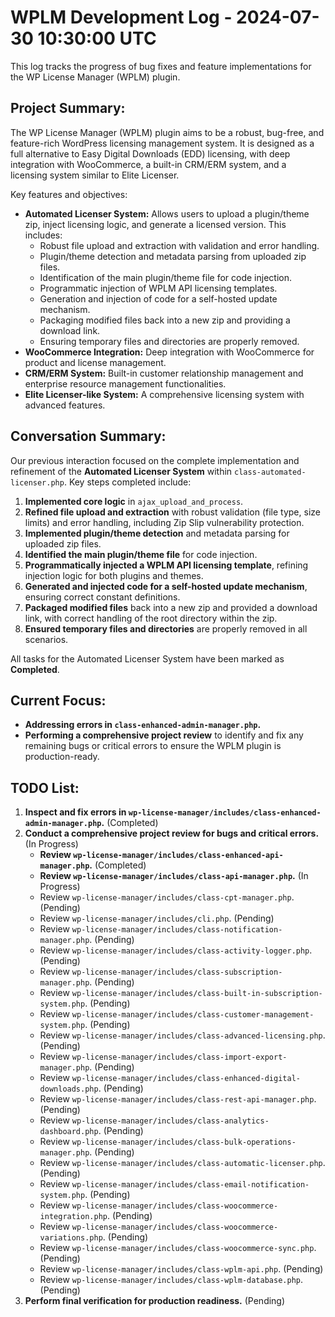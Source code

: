 # WPLM Development Log - 2024-07-30 10:30:00 UTC

This log tracks the progress of bug fixes and feature implementations for the WP License Manager (WPLM) plugin.

## Project Summary:

The WP License Manager (WPLM) plugin aims to be a robust, bug-free, and feature-rich WordPress licensing management system. It is designed as a full alternative to Easy Digital Downloads (EDD) licensing, with deep integration with WooCommerce, a built-in CRM/ERM system, and a licensing system similar to Elite Licenser.

Key features and objectives:
-   **Automated Licenser System:** Allows users to upload a plugin/theme zip, inject licensing logic, and generate a licensed version. This includes: 
    -   Robust file upload and extraction with validation and error handling.
    -   Plugin/theme detection and metadata parsing from uploaded zip files.
    -   Identification of the main plugin/theme file for code injection.
    -   Programmatic injection of WPLM API licensing templates.
    -   Generation and injection of code for a self-hosted update mechanism.
    -   Packaging modified files back into a new zip and providing a download link.
    -   Ensuring temporary files and directories are properly removed.
-   **WooCommerce Integration:** Deep integration with WooCommerce for product and license management.
-   **CRM/ERM System:** Built-in customer relationship management and enterprise resource management functionalities.
-   **Elite Licenser-like System:** A comprehensive licensing system with advanced features.

## Conversation Summary:

Our previous interaction focused on the complete implementation and refinement of the **Automated Licenser System** within `class-automated-licenser.php`. Key steps completed include:

1.  **Implemented core logic** in `ajax_upload_and_process`.
2.  **Refined file upload and extraction** with robust validation (file type, size limits) and error handling, including Zip Slip vulnerability protection.
3.  **Implemented plugin/theme detection** and metadata parsing for uploaded zip files.
4.  **Identified the main plugin/theme file** for code injection.
5.  **Programmatically injected a WPLM API licensing template**, refining injection logic for both plugins and themes.
6.  **Generated and injected code for a self-hosted update mechanism**, ensuring correct constant definitions.
7.  **Packaged modified files** back into a new zip and provided a download link, with correct handling of the root directory within the zip.
8.  **Ensured temporary files and directories** are properly removed in all scenarios.

All tasks for the Automated Licenser System have been marked as **Completed**.

## Current Focus:

-   **Addressing errors in `class-enhanced-admin-manager.php`.**
-   **Performing a comprehensive project review** to identify and fix any remaining bugs or critical errors to ensure the WPLM plugin is production-ready.

## TODO List:

1.  **Inspect and fix errors in `wp-license-manager/includes/class-enhanced-admin-manager.php`.** (Completed)
2.  **Conduct a comprehensive project review for bugs and critical errors.** (In Progress)
    -   **Review `wp-license-manager/includes/class-enhanced-api-manager.php`.** (Completed)
    -   **Review `wp-license-manager/includes/class-api-manager.php`.** (In Progress)
    -   Review `wp-license-manager/includes/class-cpt-manager.php`. (Pending)
    -   Review `wp-license-manager/includes/cli.php`. (Pending)
    -   Review `wp-license-manager/includes/class-notification-manager.php`. (Pending)
    -   Review `wp-license-manager/includes/class-activity-logger.php`. (Pending)
    -   Review `wp-license-manager/includes/class-subscription-manager.php`. (Pending)
    -   Review `wp-license-manager/includes/class-built-in-subscription-system.php`. (Pending)
    -   Review `wp-license-manager/includes/class-customer-management-system.php`. (Pending)
    -   Review `wp-license-manager/includes/class-advanced-licensing.php`. (Pending)
    -   Review `wp-license-manager/includes/class-import-export-manager.php`. (Pending)
    -   Review `wp-license-manager/includes/class-enhanced-digital-downloads.php`. (Pending)
    -   Review `wp-license-manager/includes/class-rest-api-manager.php`. (Pending)
    -   Review `wp-license-manager/includes/class-analytics-dashboard.php`. (Pending)
    -   Review `wp-license-manager/includes/class-bulk-operations-manager.php`. (Pending)
    -   Review `wp-license-manager/includes/class-automatic-licenser.php`. (Pending)
    -   Review `wp-license-manager/includes/class-email-notification-system.php`. (Pending)
    -   Review `wp-license-manager/includes/class-woocommerce-integration.php`. (Pending)
    -   Review `wp-license-manager/includes/class-woocommerce-variations.php`. (Pending)
    -   Review `wp-license-manager/includes/class-woocommerce-sync.php`. (Pending)
    -   Review `wp-license-manager/includes/class-wplm-api.php`. (Pending)
    -   Review `wp-license-manager/includes/class-wplm-database.php`. (Pending)
3.  **Perform final verification for production readiness.** (Pending)
